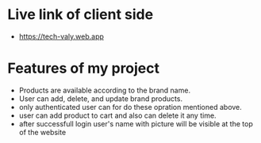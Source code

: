 # Live link of client side
- https://tech-valy.web.app

# Features of my project
- Products are available according to the brand name.
- User can add, delete, and update brand products.
- only authenticated user can for do these opration mentioned above.
- user can add product to cart and also can delete it any time.
- after successfull login user's name with picture will be visible at the top of the website
